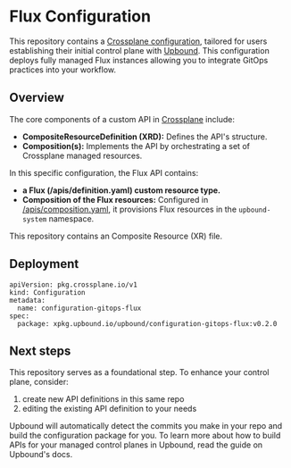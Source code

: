 # Flux Configuration


This repository contains a [Crossplane configuration](https://docs.crossplane.io/v1.11/concepts/packages/#configuration-packages), tailored for users establishing their initial control plane with [Upbound](https://cloud.upbound.io). This configuration deploys fully managed Flux instances allowing you to integrate GitOps practices into your workflow.

## Overview

The core components of a custom API in [Crossplane](https://docs.crossplane.io/v1.11/getting-started/introduction/) include:

- **CompositeResourceDefinition (XRD):** Defines the API's structure.
- **Composition(s):** Implements the API by orchestrating a set of Crossplane managed resources.

In this specific configuration, the Flux API contains:

- **a Flux (/apis/definition.yaml) custom resource type.**
- **Composition of the Flux resources:** Configured in [/apis/composition.yaml](/apis/composition.yaml), it provisions Flux resources in the `upbound-system` namespace.


This repository contains an Composite Resource (XR) file.

## Deployment

```shell
apiVersion: pkg.crossplane.io/v1
kind: Configuration
metadata:
  name: configuration-gitops-flux
spec:
  package: xpkg.upbound.io/upbound/configuration-gitops-flux:v0.2.0
```

## Next steps

This repository serves as a foundational step. To enhance your control plane, consider:

1. create new API definitions in this same repo
2. editing the existing API definition to your needs


Upbound will automatically detect the commits you make in your repo and build the configuration package for you. To learn more about how to build APIs for your managed control planes in Upbound, read the guide on Upbound's docs.
